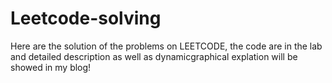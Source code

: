# Leetcode-solving
Here are the solution of the problems on LEETCODE, the code are in the lab and detailed description as well as dynamicgraphical explation will be showed in my blog!





